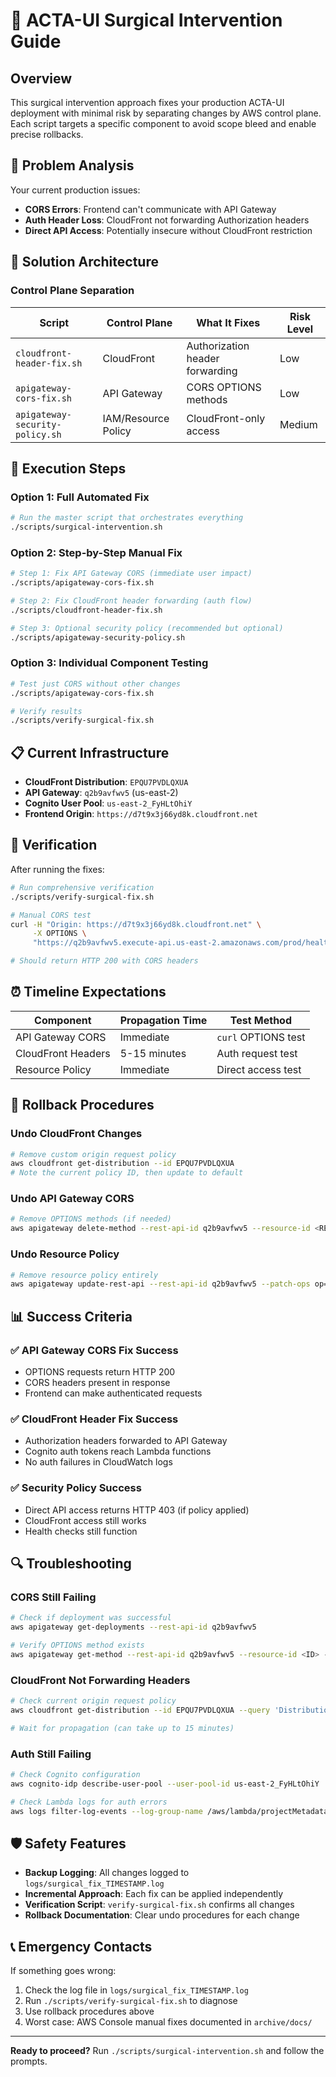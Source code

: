# 🏥 ACTA-UI Surgical Intervention Guide

## Overview

This surgical intervention approach fixes your production ACTA-UI deployment with minimal risk by separating changes by AWS control plane. Each script targets a specific component to avoid scope bleed and enable precise rollbacks.

## 🎯 Problem Analysis

Your current production issues:

- **CORS Errors**: Frontend can't communicate with API Gateway
- **Auth Header Loss**: CloudFront not forwarding Authorization headers
- **Direct API Access**: Potentially insecure without CloudFront restriction

## 🔧 Solution Architecture

### Control Plane Separation

| Script                          | Control Plane       | What It Fixes                   | Risk Level |
| ------------------------------- | ------------------- | ------------------------------- | ---------- |
| `cloudfront-header-fix.sh`      | CloudFront          | Authorization header forwarding | Low        |
| `apigateway-cors-fix.sh`        | API Gateway         | CORS OPTIONS methods            | Low        |
| `apigateway-security-policy.sh` | IAM/Resource Policy | CloudFront-only access          | Medium     |

## 🚀 Execution Steps

### Option 1: Full Automated Fix

```bash
# Run the master script that orchestrates everything
./scripts/surgical-intervention.sh
```

### Option 2: Step-by-Step Manual Fix

```bash
# Step 1: Fix API Gateway CORS (immediate user impact)
./scripts/apigateway-cors-fix.sh

# Step 2: Fix CloudFront header forwarding (auth flow)
./scripts/cloudfront-header-fix.sh

# Step 3: Optional security policy (recommended but optional)
./scripts/apigateway-security-policy.sh
```

### Option 3: Individual Component Testing

```bash
# Test just CORS without other changes
./scripts/apigateway-cors-fix.sh

# Verify results
./scripts/verify-surgical-fix.sh
```

## 📋 Current Infrastructure

- **CloudFront Distribution**: `EPQU7PVDLQXUA`
- **API Gateway**: `q2b9avfwv5` (us-east-2)
- **Cognito User Pool**: `us-east-2_FyHLtOhiY`
- **Frontend Origin**: `https://d7t9x3j66yd8k.cloudfront.net`

## 🧪 Verification

After running the fixes:

```bash
# Run comprehensive verification
./scripts/verify-surgical-fix.sh

# Manual CORS test
curl -H "Origin: https://d7t9x3j66yd8k.cloudfront.net" \
     -X OPTIONS \
     "https://q2b9avfwv5.execute-api.us-east-2.amazonaws.com/prod/health"

# Should return HTTP 200 with CORS headers
```

## ⏰ Timeline Expectations

| Component          | Propagation Time | Test Method         |
| ------------------ | ---------------- | ------------------- |
| API Gateway CORS   | Immediate        | `curl` OPTIONS test |
| CloudFront Headers | 5-15 minutes     | Auth request test   |
| Resource Policy    | Immediate        | Direct access test  |

## 🔄 Rollback Procedures

### Undo CloudFront Changes

```bash
# Remove custom origin request policy
aws cloudfront get-distribution --id EPQU7PVDLQXUA
# Note the current policy ID, then update to default
```

### Undo API Gateway CORS

```bash
# Remove OPTIONS methods (if needed)
aws apigateway delete-method --rest-api-id q2b9avfwv5 --resource-id <RESOURCE_ID> --http-method OPTIONS
```

### Undo Resource Policy

```bash
# Remove resource policy entirely
aws apigateway update-rest-api --rest-api-id q2b9avfwv5 --patch-ops op=remove,path=/policy
```

## 📊 Success Criteria

### ✅ API Gateway CORS Fix Success

- OPTIONS requests return HTTP 200
- CORS headers present in response
- Frontend can make authenticated requests

### ✅ CloudFront Header Fix Success

- Authorization headers forwarded to API Gateway
- Cognito auth tokens reach Lambda functions
- No auth failures in CloudWatch logs

### ✅ Security Policy Success

- Direct API access returns HTTP 403 (if policy applied)
- CloudFront access still works
- Health checks still function

## 🔍 Troubleshooting

### CORS Still Failing

```bash
# Check if deployment was successful
aws apigateway get-deployments --rest-api-id q2b9avfwv5

# Verify OPTIONS method exists
aws apigateway get-method --rest-api-id q2b9avfwv5 --resource-id <ID> --http-method OPTIONS
```

### CloudFront Not Forwarding Headers

```bash
# Check current origin request policy
aws cloudfront get-distribution --id EPQU7PVDLQXUA --query 'Distribution.DistributionConfig.DefaultCacheBehavior.OriginRequestPolicyId'

# Wait for propagation (can take up to 15 minutes)
```

### Auth Still Failing

```bash
# Check Cognito configuration
aws cognito-idp describe-user-pool --user-pool-id us-east-2_FyHLtOhiY

# Check Lambda logs for auth errors
aws logs filter-log-events --log-group-name /aws/lambda/projectMetadataEnricher
```

## 🛡️ Safety Features

- **Backup Logging**: All changes logged to `logs/surgical_fix_TIMESTAMP.log`
- **Incremental Approach**: Each fix can be applied independently
- **Verification Script**: `verify-surgical-fix.sh` confirms all changes
- **Rollback Documentation**: Clear undo procedures for each change

## 📞 Emergency Contacts

If something goes wrong:

1. Check the log file in `logs/surgical_fix_TIMESTAMP.log`
2. Run `./scripts/verify-surgical-fix.sh` to diagnose
3. Use rollback procedures above
4. Worst case: AWS Console manual fixes documented in `archive/docs/`

---

**Ready to proceed?** Run `./scripts/surgical-intervention.sh` and follow the prompts.
